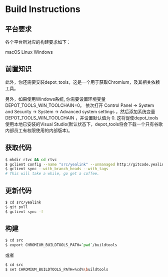 # Build Instructions

## 平台要求

各个平台所对应的构建要求如下：

macOS
Linux
Windows

## 前置知识

此外，你还需要安装depot_tools，这是一个用于获取Chromium，及其相关依赖工具。

另外，如果使用Windows系统, 你需要设置环境变量DEPOT_TOOLS_WIN_TOOLCHAIN=0。 依次打开 Control Panel → System and Security → System → Advanced system settings ，然后添加系统变量 DEPOT_TOOLS_WIN_TOOLCHAIN ，并设置默认值为 0. 这将促使depot_tools 使用本地已安装的Visual Studio(默认状态下，depot_tools将会下载一个只有谷歌内部员工有权限使用的内部版本)。

## 获取代码

```sh
$ mkdir rtvc && cd rtvc
$ gclient config --name "src/yealink" --unmanaged http://gitcode.yealink.com/server/client/web_app/rtvc.git
$ gclient sync --with_branch_heads --with_tags
# This will take a while, go get a coffee.
```

## 更新代码

```sh
$ cd src/yealink
$ git pull
$ gclient sync -f
```

## 构建

```sh
$ cd src
$ export CHROMIUM_BUILDTOOLS_PATH=`pwd`/buildtools
```

或者

```sh
$ cd src
$ set CHROMIUM_BUILDTOOLS_PATH=%cd%\buildtools
```
